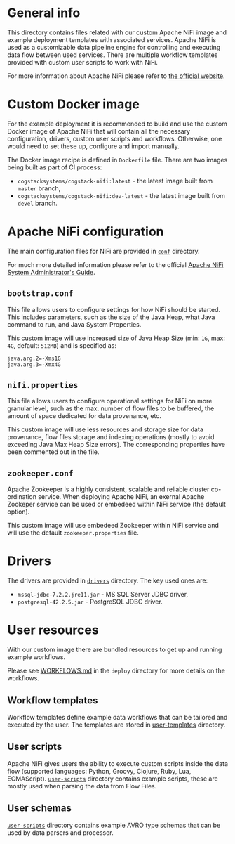 # General info
This directory contains files related with our custom Apache NiFi image and example deployment templates with associated services.
Apache NiFi is used as a customizable data pipeline engine for controlling and executing data flow between used services. 
There are multiple workflow templates provided with custom user scripts to work with NiFi.

For more information about Apache NiFi please refer to [the official website](https://nifi.apache.org/).


# Custom Docker image
For the example deployment it is recommended to build and use the custom Docker image of Apache NiFi that will contain all the necessary configuration, drivers, custom user scripts and workflows.
Otherwise, one would need to set these up, configure and import manually.

The Docker image recipe is defined in `Dockerfile` file.
There are two images being built as part of CI process:
- `cogstacksystems/cogstack-nifi:latest` - the latest image built from `master` branch,
- `cogstacksystems/cogstack-nifi:dev-latest` - the latest image built from `devel` branch.


# Apache NiFi configuration
The main configuration files for NiFi are provided in [`conf`](./conf) directory.

For much more detailed information please refer to the official [Apache NiFi System Administrator's Guide](https://nifi.apache.org/docs/nifi-docs/html/administration-guide.html).

## `bootstrap.conf`
This file allows users to configure settings for how NiFi should be started. 
This includes parameters, such as the size of the Java Heap, what Java command to run, and Java System Properties.

This custom image will use increased size of Java Heap Size (min: `1G`, max: `4G`, default: `512MB`) and is specified as:
```
java.arg.2=-Xms1G
java.arg.3=-Xmx4G
```

## `nifi.properties`
This file allows users to configure operational settings for NiFi on more granular level, such as the max. number of flow files to be buffered, the amount of space dedicated for data provenance, etc.

This custom image will use less resources and storage size for data provenance, flow files storage and indexing operations (mostly to avoid exceeding Java Max Heap Size errors). 
The corresponding properties have been commented out in the file.

## `zookeeper.conf`
Apache Zookeeper is a highly consistent, scalable and reliable cluster co-ordination service. 
When deploying Apache NiFi, an exernal Apache Zookeper service can be used or embedeed within NiFi service (the default option).

This custom image will use embedeed Zookeeper within NiFi service and will use the default `zookeeper.properties` file.


# Drivers
The drivers are provided in [`drivers`](./drivers) directory.
The key used ones are: 
- `mssql-jdbc-7.2.2.jre11.jar` - MS SQL Server JDBC driver,
- `postgresql-42.2.5.jar` - PostgreSQL JDBC driver.


# User resources
With our custom image there are bundled resources to get up and running example workflows.

Please see [WORKFLOWS.md](../deploy/WORKFLOWS.md) in the `deploy` directory for more details on the workflows.

## Workflow templates
Workflow templates define example data workflows that can be tailored and executed by the user.
The templates are stored in [user-templates](./user-templates) directory.

## User scripts
Apache NiFi gives users the ability to execute custom scripts inside the data flow (supported languages: Python, Groovy, Clojure, Ruby, Lua, ECMAScript).
[`user-scripts`](./user-scripts) directory contains example scripts, these are mostly used when parsing the data from Flow Files.

## User schemas
[`user-scripts`](./user-scripts) directory contains example AVRO type schemas that can be used by data parsers and processor.
